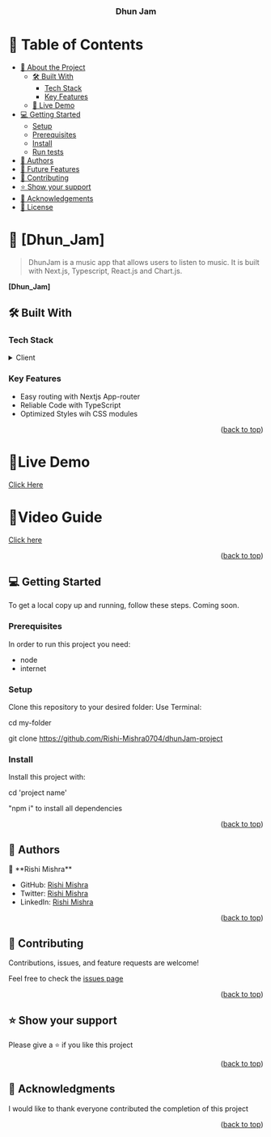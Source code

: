 <a name="readme-top"></a>

<div align="center">

  <h3><b>Dhun Jam</b></h3>

</div>

<!-- TABLE OF CONTENTS -->

# 📗 Table of Contents

- [📖 About the Project](#about-project)
  - [🛠 Built With](#built-with)
    - [Tech Stack](#tech-stack)
    - [Key Features](#key-features)
  - [🚀 Live Demo](#live-demo)
- [💻 Getting Started](#getting-started)
  - [Setup](#setup)
  - [Prerequisites](#prerequisites)
  - [Install](#install)
  - [Run tests](#run-tests)
- [👥 Authors](#authors)
- [🔭 Future Features](#future-features)
- [🤝 Contributing](#contributing)
- [⭐️ Show your support](#support)
- [🙏 Acknowledgements](#acknowledgements)
- [📝 License](#license)

# 📖 [Dhun_Jam] <a name="about-project"></a>

> DhunJam is a music app that allows users to listen to music. It is built with Next.js, Typescript, React.js and Chart.js.

**[Dhun_Jam]**

## 🛠 Built With <a name="built-with"></a>

### Tech Stack <a name="tech-stack"></a>

<details>
<summary>Client</summary>
<ul>
<li>Next.js</li>
<li>Typescript</li>
<li>React.js</li>
<li>Chart.js</li>   
 </ul>
</details>

### Key Features <a name="key-features"></a>

<ul>
<li>Easy routing with Nextjs App-router</li>
<li>Reliable Code with TypeScript</li>
<li>Optimized Styles wih CSS modules</li>
</ul>

<p align="right">(<a href="#readme-top">back to top</a>)</p>

## <h1>🚀Live Demo</h1><a name="Live-Demo" href = "https://dhun-jam-project.vercel.app/">Click Here</a>
## <h1>🚀Video Guide</h1><a name="Live-Demo" href = "https://www.loom.com/share/574a004d767f4a00870d7e7036c0c357">Click here</a>

<p align="right">(<a href="#readme-top">back to top</a>)</p>

## 💻 Getting Started <a name="getting-started"></a>

To get a local copy up and running, follow these steps.
Coming soon.

### Prerequisites

In order to run this project you need:

<ul>
<li>node </li>
<li>internet</li>
</ul>

### Setup

Clone this repository to your desired folder:
Use Terminal:

cd my-folder

git clone https://github.com/Rishi-Mishra0704/dhunJam-project

### Install

Install this project with:

cd 'project name'

"npm i" to install all dependencies
<p align="right">(<a href="#readme-top">back to top</a>)</p>

## 👥 Authors <a name="authors"></a>

👤 \*\*Rishi Mishra\*\*

- GitHub: [Rishi Mishra](https://github.com/Rishi-Mishra0704)
- Twitter: [Rishi Mishra](https://twitter.com/RishiMi31357764)
- LinkedIn: [Rishi Mishra](https://www.linkedin.com/in/rrmishra/)

<p align="right">(<a href="#readme-top">back to top</a>)</p>

## 🤝 Contributing <a name="contributing"></a>

Contributions, issues, and feature requests are welcome!

Feel free to check the [issues page](../../issues/)

<p align="right">(<a href="#readme-top">back to top</a>)</p>

## ⭐️ Show your support <a name="support"></a>

Please give a ⭐️ if you like this project

<p align="right">(<a href="#readme-top">back to top</a>)</p>

## 🙏 Acknowledgments <a name="acknowledgements"></a>

I would like to thank everyone contributed the completion of this project

<p align="right">(<a href="#readme-top">back to top</a>)</p>

